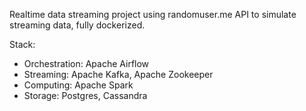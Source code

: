 Realtime data streaming project using randomuser.me API to simulate streaming data, fully dockerized.

Stack:
- Orchestration: Apache Airflow
- Streaming: Apache Kafka, Apache Zookeeper
- Computing: Apache Spark
- Storage: Postgres, Cassandra